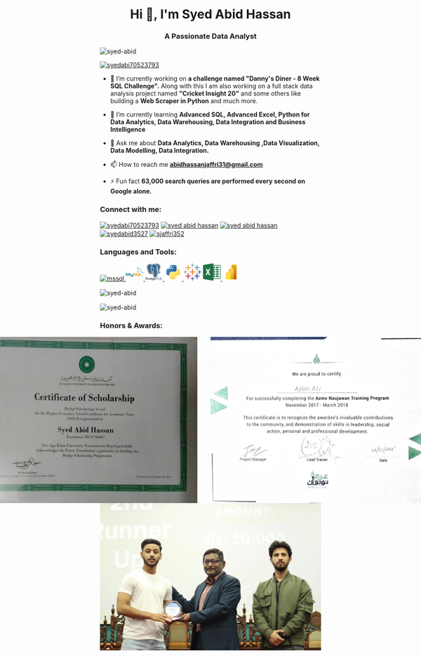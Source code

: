 <h1 align="center">Hi 👋, I'm Syed Abid Hassan</h1>
<h3 align="center">A Passionate Data Analyst</h3>

<p align="left"> <img src="https://komarev.com/ghpvc/?username=syed-abid&label=Profile%20views&color=0e75b6&style=flat" alt="syed-abid" /> </p>

<p align="left"> <a href="https://twitter.com/syedabi70523793" target="blank"><img src="https://img.shields.io/twitter/follow/syedabi70523793?logo=twitter&style=for-the-badge" alt="syedabi70523793" /></a> </p>

- 🔭 I’m currently working on **a challenge named "Danny's Diner - 8 Week SQL Challenge".** Along with this I am also working on a full stack data analysis project named **"Cricket 
     Insight 20"** and some others like building a **Web Scraper in Python** and much more.

- 🌱 I’m currently learning **Advanced SQL, Advanced Excel, Python for Data Analytics, Data Warehousing, Data Integration and Business Intelligence**

- 💬 Ask me about **Data Analytics, Data Warehousing ,Data Visualization, Data Modelling, Data Integration.**

- 📫 How to reach me **abidhassanjaffri31@gmail.com**

- ⚡ Fun fact **63,000 search queries are performed every second on Google alone.**

<h3 align="left">Connect with me:</h3>
<p align="left">
<a href="https://twitter.com/syedabi70523793" target="blank"><img align="center" src="https://raw.githubusercontent.com/rahuldkjain/github-profile-readme-generator/master/src/images/icons/Social/twitter.svg" alt="syedabi70523793" height="30" width="40" /></a>
<a href="https://www.linkedin.com/in/syed-abid-hassan-bb569b1b8/" target="blank"><img align="center" src="https://raw.githubusercontent.com/rahuldkjain/github-profile-readme-generator/master/src/images/icons/Social/linked-in-alt.svg" alt="syed abid hassan" height="30" width="40" /></a>
<a href="https://fb.com/syed abid hassan" target="blank"><img align="center" src="https://raw.githubusercontent.com/rahuldkjain/github-profile-readme-generator/master/src/images/icons/Social/facebook.svg" alt="syed abid hassan" height="30" width="40" /></a>
<a href="https://instagram.com/syedabid3527" target="blank"><img align="center" src="https://raw.githubusercontent.com/rahuldkjain/github-profile-readme-generator/master/src/images/icons/Social/instagram.svg" alt="syedabid3527" height="30" width="40" /></a>
<a href="https://www.hackerrank.com/sjaffri352" target="blank"><img align="center" src="https://raw.githubusercontent.com/rahuldkjain/github-profile-readme-generator/master/src/images/icons/Social/hackerrank.svg" alt="sjaffri352" height="30" width="40" /></a>
</p>

<h3 align="left">Languages and Tools:</h3>
<p align="left"> <a href="https://www.microsoft.com/en-us/sql-server" target="_blank" rel="noreferrer"> <img src="https://www.svgrepo.com/show/303229/microsoft-sql-server-logo.svg" alt="mssql" width="40" height="40"/> </a> <a href="https://www.mysql.com/" target="_blank" rel="noreferrer"> <img src="https://raw.githubusercontent.com/devicons/devicon/master/icons/mysql/mysql-original-wordmark.svg" alt="mysql" width="40" height="40"/> </a> <a href="https://www.postgresql.org" target="_blank" rel="noreferrer"> <img src="https://raw.githubusercontent.com/devicons/devicon/master/icons/postgresql/postgresql-original-wordmark.svg" alt="postgresql" width="40" height="40"/> </a> <a href="https://www.python.org" target="_blank" rel="noreferrer"> <img src="https://raw.githubusercontent.com/devicons/devicon/master/icons/python/python-original.svg" alt="python" width="40" height="40"/> </a> <a href="https://public.tableau.com/app/profile/syed.abid.hassan/vizzes?authMode=activationSuccess" target="_blank" rel="noreferrer"> <img src="https://github.com/Syed-Abid/Syed-Abid/blob/main/tableau-icon-svgrepo-com.svg" alt="tableau" width="40" height="40"/></a> <a href="https://www.microsoft.com/en-us/microsoft-365/excel" target="_blank" rel="noreferrer"> <img src="https://github.com/Syed-Abid/Syed-Abid/blob/main/microsoft-excel-2013-logo-svgrepo-com.svg" alt="Microsoft Excel" width="40" height="40"/> </a> <a href = "" target="_blank" rel="noreferrer"> <img src="https://github.com/Syed-Abid/Syed-Abid/blob/main/power%20bi.png" width="40" height="40"/> </a> </p>

<p><img align="center" src="https://github-readme-stats.vercel.app/api/top-langs?username=syed-abid&show_icons=true&locale=en&layout=compact" alt="syed-abid" /></p>

<p><img align="center" src="https://github-readme-streak-stats.herokuapp.com/?user=syed-abid&" alt="syed-abid" /></p>

<h3 align="left">Honors & Awards:</h3>
<div style="display: flex; justify-content: center;">
  <img src="https://github.com/Syed-Abid/Syed-Abid/blob/main/award1.jpeg" style="margin-right: 30px;" width="500" />
  <img src="https://github.com/Syed-Abid/Syed-Abid/blob/main/award2.jpeg" style="margin-right: 30px;" width="500" />
  <img src="https://github.com/Syed-Abid/Syed-Abid/blob/main/award3.jpeg" style="margin-right: 30px;" width="500" />
  <img src="https://github.com/Syed-Abid/Syed-Abid/blob/main/award4.jpeg" style="margin-right: 30px;" width="500" />
</div>
<div style="display: flex; justify-content: center;">
  <img src="https://github.com/Syed-Abid/Syed-Abid/blob/main/award5.jpeg" width="600" />
</div>
